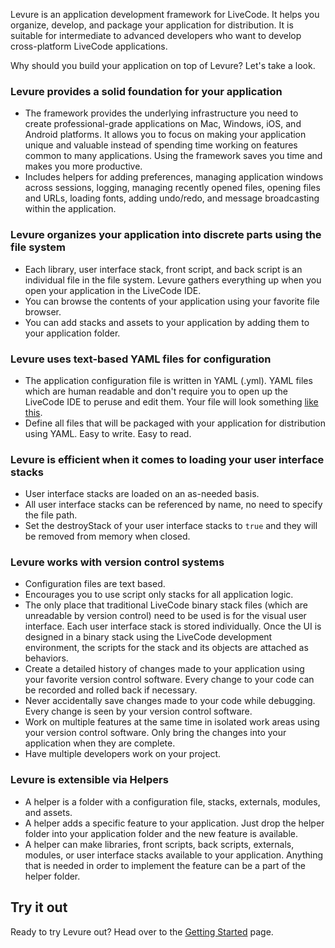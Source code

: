 Levure is an application development framework for LiveCode. It helps you organize, develop, and package your application for distribution. It is suitable for intermediate to advanced developers who want to develop cross-platform LiveCode applications.

Why should you build your application on top of Levure? Let's take a look.

### Levure provides a solid foundation for your application

- The framework provides the underlying infrastructure you need to create professional-grade applications on Mac, Windows, iOS, and Android platforms. It allows you to focus on making your application unique and valuable instead of spending time working on features common to many applications. Using the framework saves you time and makes you more productive.
- Includes helpers for adding preferences, managing application windows across sessions, logging, managing recently opened files, opening files and URLs, loading fonts, adding undo/redo, and message broadcasting within the application.

### Levure organizes your application into discrete parts using the file system

- Each library, user interface stack, front script, and back script is an individual file in the file system. Levure gathers everything up when you open your application in the LiveCode IDE.
- You can browse the contents of your application using your favorite file browser.
- You can add stacks and assets to your application by adding them to your application folder.

### Levure uses text-based YAML files for configuration

- The application configuration file is written in YAML (.yml). YAML files which are human readable and don't require you to open up the LiveCode IDE to peruse and edit them. Your file will look something [like this](https://github.com/trevordevore/levure/blob/master/utils/create_levure_app_files/app.yml).
- Define all files that will be packaged with your application for distribution using YAML. Easy to write. Easy to read.

### Levure is efficient when it comes to loading your user interface stacks

- User interface stacks are loaded on an as-needed basis.
- All user interface stacks can be referenced by name, no need to specify the file path.
- Set the destroyStack of your user interface stacks to `true` and they will be removed from memory when closed.

### Levure works with version control systems

- Configuration files are text based.
- Encourages you to use script only stacks for all application logic.
- The only place that traditional LiveCode binary stack files (which are unreadable by version control) need to be used is for the visual user interface. Each user interface stack is stored individually. Once the UI is designed in a binary stack using the LiveCode development environment, the scripts for the stack and its objects are attached as behaviors.
- Create a detailed history of changes made to your application using your favorite version control software. Every change to your code can be recorded and rolled back if necessary.
- Never accidentally save changes made to your code while debugging. Every change is seen by your version control software.
- Work on multiple features at the same time in isolated work areas using your version control software. Only bring the changes into your application when they are complete.
- Have multiple developers work on your project.

### Levure is extensible via Helpers

- A helper is a folder with a configuration file, stacks, externals, modules, and assets.
- A helper adds a specific feature to your application. Just drop the helper folder into your application folder and the new feature is available.
- A helper can make libraries, front scripts, back scripts, externals, modules, or user interface stacks available to your application. Anything that is needed in order to implement the feature can be a part of the helper folder.

## Try it out

Ready to try Levure out? Head over to the [Getting Started](Getting-Started) page.

